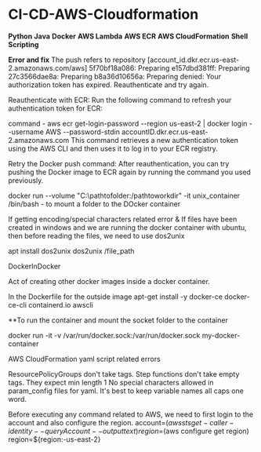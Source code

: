 # CI-CD-AWS-Cloudformation

**Python**
**Java**
**Docker**
**AWS Lambda**
**AWS ECR**
**AWS CloudFormation**
**Shell Scripting**










**Error and fix**
The push refers to repository [account_id.dkr.ecr.us-east-2.amazonaws.com/aws]
5f70bf18a086: Preparing
e157dbd381ff: Preparing
27c3566dae8a: Preparing
b8a36d10656a: Preparing
denied: Your authorization token has expired. Reauthenticate and try again.


Reauthenticate with ECR: Run the following command to refresh your authentication token for ECR:

command - aws ecr get-login-password --region us-east-2 | docker login --username AWS --password-stdin accountID.dkr.ecr.us-east-2.amazonaws.com
This command retrieves a new authentication token using the AWS CLI and then uses it to log in to your ECR registry.

Retry the Docker push command: After reauthentication, you can try pushing the Docker image to ECR again by running the command you used previously.



docker run  --volume "C:\pathtofolder:/pathtoworkdir" -it unix_container /bin/bash - to mount a folder to the DOcker container


If getting encoding/special characters related error &
If files have been created in windows and we are running the docker container with ubuntu, then before reading the files, we need to use dos2unix

apt install dos2unix
dos2unix /file_path


DockerInDocker

Act of creating other docker images inside a docker container. 

In the Dockerfile for the outside image
apt-get install -y docker-ce docker-ce-cli containerd.io awscli

**To run the container and mount the socket folder to the container 

docker run -it -v /var/run/docker.sock:/var/run/docker.sock my-docker-container


AWS CloudFormation yaml script related errors

ResourcePolicyGroups don't take tags.
Step functions don't take empty tags. They expect min length 1
No special characters allowed in param_config files for yaml. It's best to keep variable names all caps one word.

Before executing any command related to AWS, we need to first login to the account and also configure the region.
account=$(aws sts get-caller-identity --query Account --output text)
region=$(aws configure get region)
region=${region:-us-east-2}




























